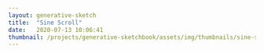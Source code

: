 ```yaml
---
layout: generative-sketch
title:  "Sine Scroll"
date:   2020-07-13 10:06:41
thumbnail: /projects/generative-sketchbook/assets/img/thumbnails/sine-scroll.png
---
```


<script>

let sketch = function(p) {

    /*********************/
    /*** INIT VARIABLE ***/
    /*********************/

    const width = Math.min(500, $("#p5-container").width()),
          height = width,
          padding = 5;

    let t = 0,
        dt = 0.02;

    const grid_size = [300, 50];

    let bars = [ ];

    /********************************/
    /*** DECLARE HELPER FUNCTIONS ***/
    /********************************/

    function draw_bar(x0, h0) {
        let c = p.lerpColor(p.color("#8EF9F3"), p.color("#8377D1"), p.map(x0, 0, grid_size[0], 0, 1))
        p.strokeWeight(0.5);
        p.stroke(c);
        p.fill(c);

        let x = p.map(x0, 0, grid_size[0], padding, width - padding),
            h = p.map(h0, 0, grid_size[1], 0, (height - 2 * padding) / 2),
            y = height / 2 - h,
            w = (width - 2 * padding) / grid_size[0];
        p.rect(x, y, w, h);
    }

    function draw_line(x0, h0, x1, h1) {
        let x2 = p.map(x0, 0, grid_size[0], padding, width - padding),
            x3 = p.map(x1, 0, grid_size[0], padding, width - padding),
            y2 = height / 2 - (p.map(h0, 0, grid_size[1], 0, (height - 2 * padding) / 2)),
            y3 = height / 2 - (p.map(h1, 0, grid_size[1], 0, (height - 2 * padding) / 2));

        p.strokeWeight(3);
        p.line(x2, y2, x3, y3);
    }

    /*********************/
    /*** DEFINE SKETCH ***/
    /*********************/

    p.setup = function() {
        p.createCanvas(width, height);
        p.frameRate(50);
    };

    p.draw = function() {

        // clear background
        p.background("white");

        // draw flat lines (while bars is not populated enough to fill screen)
        for (let i = 0; i < p.max(0, grid_size[0] - bars.length); i++) {
            draw_bar(i, 0);
        }

        // draw bars
        for (let i = p.max(0, bars.length - grid_size[0]); i < bars.length; i++) {
            draw_bar(grid_size[0] - bars.length + i, bars[i]);
            if (bars.length > 1) {
                if ([0, bars.length - grid_size[0], bars.length].indexOf(i) == -1) {
                    draw_line(grid_size[0] - bars.length + i - 1, bars[i - 1], grid_size[0] - bars.length + i, bars[i]);
                }
            }
        }

        // add new bar
        if (p.random() < 1) bars.push(grid_size[1] * 0.8 * p.sin(t));
        else bars.push(0);
        t += dt;
    };

}

new p5(sketch, 'p5-container');

</script>
